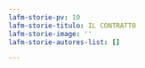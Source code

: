 ```yaml
---
lafm-storie-pv: 10
lafm-storie-titulo: IL CONTRATTO
lafm-storie-image: ''
lafm-storie-autores-list: []

---
```

